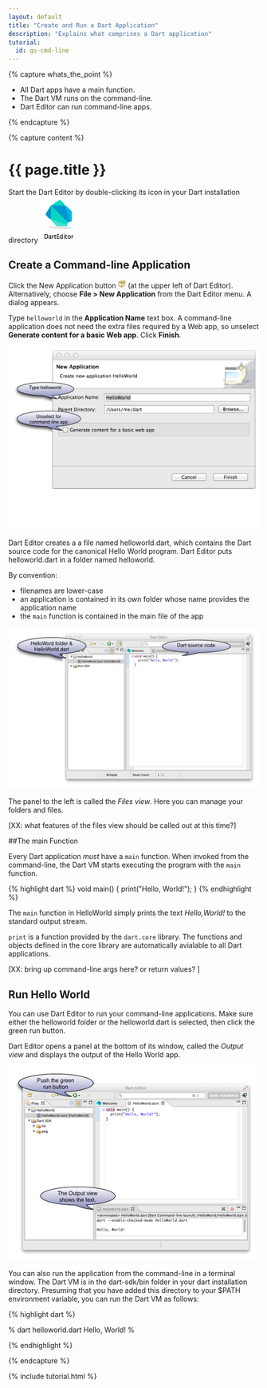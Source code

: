```yaml
---
layout: default
title: "Create and Run a Dart Application"
description: "Explains what comprises a Dart application"
tutorial:
  id: gs-cmd-line
---
```


{% capture whats_the_point %}

* All Dart apps have a main function.
* The Dart VM runs on the command-line.
* Dart Editor can run command-line apps.
  
{% endcapture %}

{% capture content %}

# {{ page.title }}

Start the Dart Editor by double-clicking its icon
in your Dart installation directory 
![Dart Editor icon](images/DartEditor.png)

## Create a Command-line Application

Click the New Application button
![New App button](images/newapp.png)
(at the upper left of Dart Editor).
Alternatively, choose **File > New Application**
from the Dart Editor menu.
A dialog appears.

Type `helloworld` in the **Application Name** text box.
A command-line application does not need
the extra files required by a Web app,
so unselect **Generate content for a basic Web app**.
Click **Finish**.

![New Application Dialog](images/new-hello-world-app.png)

Dart Editor creates a
a file named helloworld.dart,
which contains the Dart source code
for the canonical Hello World program.
Dart Editor puts helloworld.dart in a
folder named helloworld.

By convention:

* filenames are lower-case
* an application is contained in its own folder
  whose name provides the application name
* the `main` function is contained in the main file of the app

![Dart Editor with Hello World](images/darteditor-hello-world.png)

The panel to the left is called the _Files view_.
Here you can manage your folders and files.

[XX: what features of the files view should be called out at this time?]

##The main Function

Every Dart application _must_ have a `main` function.
When invoked from the command-line,
the Dart VM starts executing the program with the `main` function.

{% highlight dart %}
void main() {
  print("Hello, World!");
}
{% endhighlight %}

The `main` function in HelloWorld simply
prints the text _Hello,World!_ to the standard output stream.

`print` is a function provided by the `dart.core` library.
The functions and objects defined in the core library
are automatically avialable to all Dart applications.

[XX: bring up command-line args here? or return values? ]

## Run Hello World

You can use Dart Editor to run your command-line applications.
Make sure either the helloworld folder or the helloworld.dart
is selected, then click the green run button.

Dart Editor opens a panel at the bottom of its window,
called the _Output view_ and displays
the output of the Hello World app.

![Hello World output](images/hello-world-output.png)

You can also run the application from the command-line in a terminal window.
The Dart VM is in the dart-sdk/bin folder in your dart installation directory.
Presuming that you have added this directory to your $PATH environment
variable, you can run the Dart VM as follows:

{% highlight dart %}

% dart helloworld.dart
Hello, World!
%

{% endhighlight %}

{% endcapture %}

{% include tutorial.html %}
